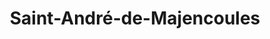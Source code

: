 ---
title: Saint-André-de-Majencoules
url: /saint-andre-de-majencoules/
latitude: 44.019
longitude: 3.675
---